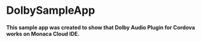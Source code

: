 # DolbySampleApp

#### This sample app was created to show that Dolby Audio Plugin for Cordova works on Monaca Cloud IDE.